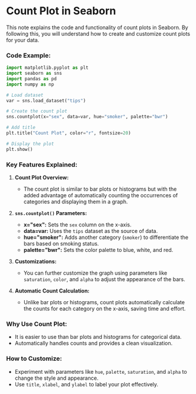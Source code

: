 # Count Plot in Seaborn

This note explains the code and functionality of count plots in Seaborn. By following this, you will understand how to create and customize count plots for your data.

### Code Example:
```python
import matplotlib.pyplot as plt
import seaborn as sns
import pandas as pd
import numpy as np

# Load dataset
var = sns.load_dataset("tips")

# Create the count plot
sns.countplot(x="sex", data=var, hue="smoker", palette="bwr")

# Add title
plt.title("Count Plot", color="r", fontsize=20)

# Display the plot
plt.show()
```

### Key Features Explained:

1. **Count Plot Overview:**
   - The count plot is similar to bar plots or histograms but with the added advantage of automatically counting the occurrences of categories and displaying them in a graph.

2. **`sns.countplot()` Parameters:**
   - **x="sex":** Sets the `sex` column on the x-axis.
   - **data=var:** Uses the `tips` dataset as the source of data.
   - **hue="smoker":** Adds another category (`smoker`) to differentiate the bars based on smoking status.
   - **palette="bwr":** Sets the color palette to blue, white, and red.

3. **Customizations:**
   - You can further customize the graph using parameters like `saturation`, `color`, and `alpha` to adjust the appearance of the bars.

4. **Automatic Count Calculation:**
   - Unlike bar plots or histograms, count plots automatically calculate the counts for each category on the x-axis, saving time and effort.

### Why Use Count Plot:
- It is easier to use than bar plots and histograms for categorical data.
- Automatically handles counts and provides a clean visualization.

### How to Customize:
- Experiment with parameters like `hue`, `palette`, `saturation`, and `alpha` to change the style and appearance.
- Use `title`, `xlabel`, and `ylabel` to label your plot effectively.

